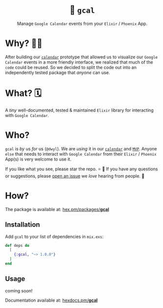 <div align="center">

# 📅 `gcal`

Manage `Google Calendar` events from your `Elixir` / `Phoenix` App.

</div>

# Why? 🤷‍♀️

After building our 
[`calendar`](https://github.com/dwyl/calendar) 
prototype
that allowed us to visualize 
our `Google Calendar` events
in a more friendly interface,
we realized that much of the `code`
could be reused.
So we decided to split the code
out into an independently tested package
that _anyone_ can use. 

# What? 🗓️

A _tiny_ well-documented, tested & maintained `Elixir` library 
for interacting with `Google Calendar`.

# Who?

`gcal` is _by_ us _for_ us (`@dwyl`).
We are _using_ it in our 
[`calendar`](https://github.com/dwyl/calendar) 
and 
[`MVP`](https://github.com/dwyl/mvp).
Anyone `else` that needs to interact with `Google Calendar`
from their `Elixir` / `Phoenix` App(s)
is very welcome to use it.

If you like what you see, please star the repo. ⭐ 🙏
If you have any questions or suggestions,
please 
[open an issue](https://github.com/dwyl/gcal/issues/new)
we _love_ hearing from people. 💬


# How? 

The package is available at:
[hex.pm/packages/**gcal**](https://hex.pm/packages/gcal)


## Installation

Add `gcal` to your list of dependencies in `mix.exs`:

```elixir
def deps do
  [
    {:gcal, "~> 1.0.0"}
  ]
end
```

## Usage

coming soon!

Documentation available at: 
[hexdocs.pm/**gcal**](https://hexdocs.pm/gcal)

